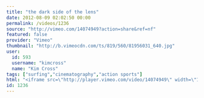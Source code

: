```yaml
---
title: "the dark side of the lens"
date: 2012-08-09 02:02:50 00:00
permalink: /videos/1236
source: "http://vimeo.com/14074949?action=share&ref=nf"
featured: false
provider: "Vimeo"
thumbnail: "http://b.vimeocdn.com/ts/819/560/81956031_640.jpg"
user:
  id: 593
  username: "kimcross"
  name: "Kim Cross"
tags: ["surfing","cinematography","action sports"]
html: "<iframe src=\"http://player.vimeo.com/video/14074949\" width=\"1280\" height=\"720\" frameborder=\"0\" webkitAllowFullScreen mozallowfullscreen allowFullScreen></iframe>"
id: 1236
---
```


